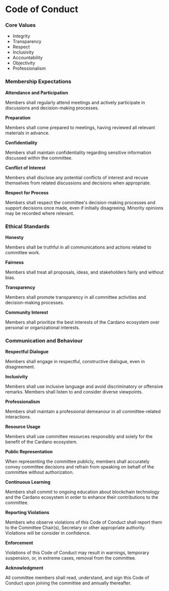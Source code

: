 # Code of Conduct

### **Core Values**

* Integrity
* Transparency
* Respect
* Inclusivity
* Accountability
* Objectivity
* Professionalism

### **Membership Expectations**

**Attendance and Participation**

Members shall regularly attend meetings and actively participate in discussions and decision-making processes.

**Preparation**

Members shall come prepared to meetings, having reviewed all relevant materials in advance.

**Confidentiality**

Members shall maintain confidentiality regarding sensitive information discussed within the committee.

**Conflict of Interest**

Members shall disclose any potential conflicts of interest and recuse themselves from related discussions and decisions when appropriate.

**Respect for Process**

Members shall respect the committee's decision-making processes and support decisions once made, even if initially disagreeing.  Minority opinions may be recorded where relevant.

### **Ethical Standards**

**Honesty**

Members shall be truthful in all communications and actions related to committee work.

**Fairness**

Members shall treat all proposals, ideas, and stakeholders fairly and without bias.

**Transparency**

Members shall promote transparency in all committee activities and decision-making processes.

**Community Interest**

Members shall prioritize the best interests of the Cardano ecosystem over personal or organizational interests.

### **Communication and Behaviour**

**Respectful Dialogue**

Members shall engage in respectful, constructive dialogue, even in disagreement.

**Inclusivity**

Members shall use inclusive language and avoid discriminatory or offensive remarks. Members shall  listen to and consider diverse viewpoints.

**Professionalism**

Members shall maintain a professional demeanour in all committee-related interactions.

**Resource Usage**

Members shall use committee resources responsibly and solely for the benefit of the Cardano ecosystem.

**Public Representation**

When representing the committee publicly, members shall accurately convey committee decisions and refrain from speaking on behalf of the committee without authorization.

**Continuous Learning**

Members shall commit to ongoing education about blockchain technology and the Cardano ecosystem in order to enhance their contributions to the committee.

**Reporting Violations**

Members who observe violations of this Code of Conduct shall report them to the Committee Chair(s), Secretary or other appropriate authority. Violations will be consider in confidence.

**Enforcement**

Violations of this Code of Conduct may result in warnings, temporary suspension, or, in extreme cases, removal from the committee.

**Acknowledgment**

All committee members shall read, understand, and sign this Code of Conduct upon joining the committee and annually thereafter.
